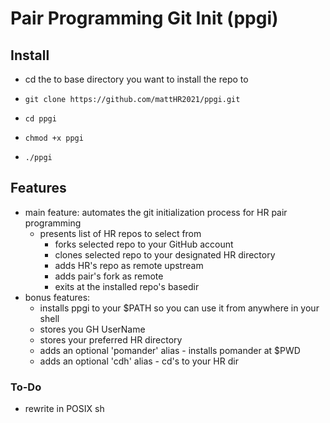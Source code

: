# Pair Programming Git Init (ppgi)

## Install
+ cd the to base directory you want to install the repo to
+     git clone https://github.com/mattHR2021/ppgi.git
+     cd ppgi
+     chmod +x ppgi
+     ./ppgi

## Features
+ main feature: automates the git initialization process for HR pair programming
  + presents list of HR repos to select from
    + forks selected repo to your GitHub account
    + clones selected repo to your designated HR directory
    + adds HR's repo as remote upstream
    + adds pair's fork as remote
    + exits at the installed repo's basedir
+ bonus features:
  + installs ppgi to your $PATH so you can use it from anywhere in your shell
  + stores you GH UserName
  + stores your preferred HR directory
  + adds an optional 'pomander' alias - installs pomander at $PWD
  + adds an optional 'cdh' alias - cd's to your HR dir

### To-Do
+ rewrite in POSIX sh
